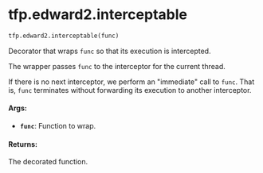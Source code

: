 <div itemscope itemtype="http://developers.google.com/ReferenceObject">
<meta itemprop="name" content="tfp.edward2.interceptable" />
<meta itemprop="path" content="Stable" />
</div>

# tfp.edward2.interceptable

``` python
tfp.edward2.interceptable(func)
```

Decorator that wraps `func` so that its execution is intercepted.

The wrapper passes `func` to the interceptor for the current thread.

If there is no next interceptor, we perform an "immediate" call to `func`.
That is, `func` terminates without forwarding its execution to another
interceptor.

#### Args:

* <b>`func`</b>: Function to wrap.


#### Returns:

The decorated function.